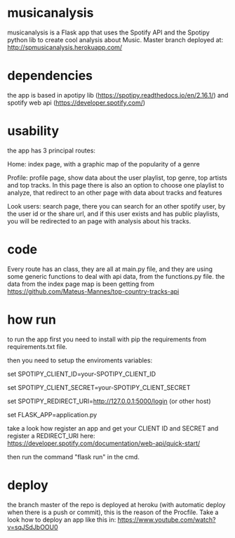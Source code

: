 # musicanalysis
musicanalysis is a Flask app that uses the Spotify API and the Spotipy python lib to create cool analysis about Music.
Master branch deployed at: http://spmusicanalysis.herokuapp.com/

# dependencies
the app is based in apotipy lib (https://spotipy.readthedocs.io/en/2.16.1/) and spotify web api (https://developer.spotify.com/)

# usability
the app has 3 principal routes:

Home: index page, with a graphic map of the popularity of a genre

Profile: profile page, show data about the user playlist, top genre, top artists and top tracks. In this page there is also an option to choose one playlist to analyze, that redirect to an other page with data about tracks and features

Look users: search page, there you can search for an other spotify user, by the user id or the share url, and if this user exists and has public playlists, you will be redirected to an page with analysis about his tracks.


# code
Every route has an class, they are all at main.py file, and they are using some generic functions to deal with api data, from the functions.py file. the data from the index page map is been getting from https://github.com/Mateus-Mannes/top-country-tracks-api


# how run
to run the app first you need to install with pip the requirements from requirements.txt file.

then you need to setup the enviroments variables:

set SPOTIPY_CLIENT_ID=your-SPOTIPY_CLIENT_ID

set SPOTIPY_CLIENT_SECRET=your-SPOTIPY_CLIENT_SECRET

set SPOTIPY_REDIRECT_URI=http://127.0.0.1:5000/login (or other host)

set FLASK_APP=application.py

take a look how register an app and get your CLIENT ID and SECRET and register a REDIRECT_URI here: https://developer.spotify.com/documentation/web-api/quick-start/

then run the command "flask run" in the cmd.


# deploy
the branch master of the repo is deployed at heroku (with automatic deploy when there is a push or commit), this is the reason of the Procfile. Take a look how to deploy an app like this in: https://www.youtube.com/watch?v=sqJSdJbOOU0
